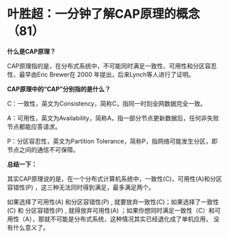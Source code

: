 # 叶胜超：一分钟了解CAP原理的概念（81）

**什么是CAP原理？**



CAP原理指的是，在分布式系统中，不可能同时满足一致性、可用性和分区容忍性，最早由Eric Brewer在 2000 年提出，后来Lynch等人进行了证明。



**CAP原理中的“CAP”分别指的是什么？**



C：一致性，英文为Consistency，简称C，指同一时刻全网数据完全一致。



A：可用性，英文为Availability，简称A，指一部分节点更新数据后，任何非失败节点都能应答请求。



P：分区容忍性，英文为Partition Tolerance，简称P，指网络可能发生分区，即节点之间的通信不可保障。



**总结一下：**



其实CAP原理说的是，在一个分布式计算机系统中，一致性(C)，可用性(A)和分区容错性(P) ，这三种无法同时得到满足，最多满足两个。



如果选择了可用性(A) 和分区容错性(P) , 就要放弃一致性(C)；如果选择了一致性(C) 和 分区容错性(P) , 就得放弃可用性(A) ；如果你想同时满足一致性（C）和可用性（A），那就不可能是分布式系统，这种情况其实已经退化成了单机应用， 没有什么意义了。
